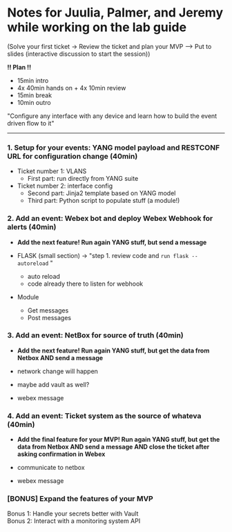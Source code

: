 # Notes for Juulia, Palmer, and Jeremy while working on the lab guide

(Solve your first ticket -> Review the ticket and plan your MVP --> Put to slides (interactive discussion to start the session))

**!! Plan !!**
- 15min intro
- 4x 40min hands on + 4x 10min review
- 15min break
- 10min outro

"Configure any interface with any device and learn how to build the event driven flow to it"

------

### 1. Setup for your events: YANG model payload and RESTCONF URL for configuration change (40min)
- Ticket number 1: VLANS
  - First part: run directly from YANG suite
- Ticket number 2: interface config
  - Second part: Jinja2 template based on YANG model
  - Third part: Python script to populate stuff (a module!)
 
### 2. Add an event: Webex bot and deploy Webex Webhook for alerts (40min)
- **Add the next feature! Run again YANG stuff, but send a message**

- FLASK (small section) -> "step 1. review code and `run flask --autoreload` "
  - auto reload
  - code already there to listen for webhook
- Module
  - Get messages
  - Post messages

### 3. Add an event: NetBox for source of truth (40min)
- **Add the next feature! Run again YANG stuff, but get the data from Netbox AND send a message**

- network change will happen
- maybe add vault as well?
- webex message

### 4. Add an event: Ticket system as the source of whateva (40min)
- **Add the final feature for your MVP!  Run again YANG stuff, but get the data from Netbox AND send a message AND close the ticket after asking confirmation in Webex**

- communicate to netbox
- webex message

### [BONUS] Expand the features of your MVP
Bonus 1: Handle your secrets better with Vault<br>
Bonus 2: Interact with a monitoring system API<br>